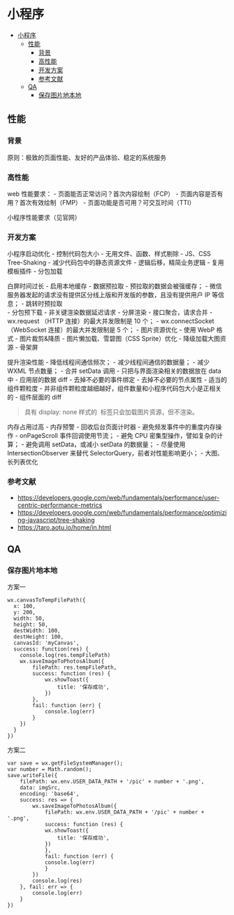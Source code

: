 # 小程序

<!-- @import "[TOC]" {cmd="toc" depthFrom=1 depthTo=6 orderedList=false} -->

<!-- code_chunk_output -->

- [小程序](#小程序)
  - [性能](#性能)
    - [背景](#背景)
    - [高性能](#高性能)
    - [开发方案](#开发方案)
    - [参考文献](#参考文献)
  - [QA](#qa)
    - [保存图片地本地](#保存图片地本地)

<!-- /code_chunk_output -->


## 性能

### 背景
原则：极致的页面性能、友好的产品体验、稳定的系统服务

### 高性能
web 性能要求：
    - 页面能否正常访问？首次内容绘制（FCP）
    - 页面内容是否有用？首次有效绘制（FMP）
    - 页面功能是否可用？可交互时间（TTI）

小程序性能要求（见官网）


### 开发方案

小程序启动优化
    - 控制代码包大小
    - 无用文件、函数、样式剔除
    - JS、CSS Tree-Shaking
    - 减少代码包中的静态资源文件
    - 逻辑后移，精简业务逻辑
    - 复用模板插件
    - 分包加载

白屏时间过长 
    - 启用本地缓存
    - 数据预拉取
        - 预拉取的数据会被强缓存；
        - 微信服务器发起的请求没有提供区分线上版和开发版的参数，且没有提供用户 IP 等信息；
    - 跳转时预拉取    
    - 分包预下载
    - 非关键渲染数据延迟请求
    - 分屏渲染
    - 接口聚合，请求合并
        - wx.request （HTTP 连接）的最大并发限制是 10 个；
        - wx.connectSocket （WebSocket 连接）的最大并发限制是 5 个；
    - 图片资源优化
        - 使用 WebP 格式
        - 图片裁剪&降质
        - 图片懒加载、雪碧图（CSS Sprite）优化
        - 降级加载大图资源
    - 骨架屏

提升渲染性能
    - 降低线程间通信频次；
    - 减少线程间通信的数据量；
    - 减少 WXML 节点数量；
    - 合并 setData 调用
    - 只把与界面渲染相关的数据放在 data 中
    - 应用层的数据 diff
    - 去掉不必要的事件绑定
    - 去掉不必要的节点属性
    - 适当的组件颗粒度
        - 并非组件颗粒度越细越好，组件数量和小程序代码包大小是正相关的
    - 组件层面的 diff

> 具有 display: none 样式的 <image> 标签只会加载图片资源，但不渲染。

内存占用过高
    - 内存预警
    - 回收后台页面计时器
    - 避免频发事件中的重度内存操作
        - onPageScroll 事件回调使用节流；
        - 避免 CPU 密集型操作，譬如复杂的计算；
        - 避免调用 setData，或减小 setData 的数据量；
        - 尽量使用 IntersectionObserver 来替代 SelectorQuery，前者对性能影响更小；
    - 大图、长列表优化

### 参考文献

- https://developers.google.com/web/fundamentals/performance/user-centric-performance-metrics
- https://developers.google.com/web/fundamentals/performance/optimizing-javascript/tree-shaking
- https://taro.aotu.io/home/in.html

## QA

### 保存图片地本地
方案一
```
wx.canvasToTempFilePath({
  x: 100,
  y: 200,
  width: 50,
  height: 50,
  destWidth: 100,
  destHeight: 100,
  canvasId: 'myCanvas',
  success: function(res) {
    console.log(res.tempFilePath)
    wx.saveImageToPhotosAlbum({
        filePath: res.tempFilePath,
        success: function (res) {
            wx.showToast({
                title: '保存成功',
            })
        },
        fail: function (err) {
            console.log(err)
        }
    })
  } 
})
```
方案二
```
var save = wx.getFileSystemManager();
var number = Math.random();
save.writeFile({
    filePath: wx.env.USER_DATA_PATH + '/pic' + number + '.png',
    data: imgSrc,
    encoding: 'base64',
    success: res => {
        wx.saveImageToPhotosAlbum({
            filePath: wx.env.USER_DATA_PATH + '/pic' + number + '.png',
            success: function (res) {
            wx.showToast({
                title: '保存成功',
            })
            },
            fail: function (err) {
            console.log(err)
            }
        })
        console.log(res)
    }, fail: err => {
        console.log(err)
    }
})
```